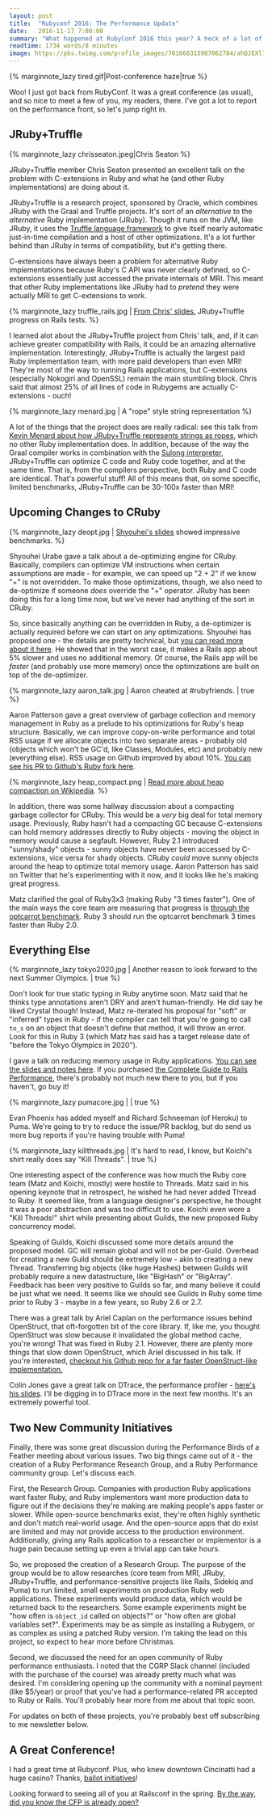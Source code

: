 ```yaml
---
layout: post
title:  "Rubyconf 2016: The Performance Update"
date:   2016-11-17 7:00:00
summary: "What happened at RubyConf 2016 this year? A heck of a lot of stuff related to Ruby performance, that's what."
readtime: 1734 words/8 minutes
image: https://pbs.twimg.com/profile_images/761668315987062784/ahQJEXl7.jpg
---
```


{% marginnote_lazy tired.gif|Post-conference haze|true %}

Woo! I just got back from RubyConf. It was a great conference (as usual), and so nice to meet a few of you, my readers, there. I've got a lot to report on the performance front, so let's jump right in.

## JRuby+Truffle

{% marginnote_lazy chrisseaton.jpeg|Chris Seaton %}

JRuby+Truffle member Chris Seaton presented an excellent talk on the problem with C-extensions in Ruby and what he (and other Ruby implementations) are doing about it.

JRuby+Truffle is a research project, sponsored by Oracle, which combines JRuby with the Graal and Truffle projects. It's sort of an *alternative* to the *alternative* Ruby implementation (JRuby). Though it runs on the JVM, like JRuby, it uses the [Truffle language framework](https://github.com/graalvm/truffle) to give itself nearly automatic just-in-time compilation and a host of other optimizations. It's a lot further behind than JRuby in terms of compatibility, but it's getting there.

C-extensions have always been a problem for alternative Ruby implementations because Ruby's C API was never clearly defined, so C-extensions essentially just accessed the private internals of MRI. This meant that other Ruby implementations like JRuby had to *pretend* they were actually MRI to get C-extensions to work.

{% marginnote_lazy truffle_rails.jpg | [From Chris' slides.](http://chrisseaton.com/rubytruffle/rubyconf16/rubyconf16-cexts.pdf) JRuby+Truffle progress on Rails tests. %}

I learned alot about the JRuby+Truffle project from Chris' talk, and, if it can achieve greater compatibility with Rails, it could be an amazing alternative implementation. Interestingly, JRuby+Truffle is actually the largest paid Ruby implementation team, with more paid developers than even MRI! They're most of the way to running Rails applications, but C-extensions (especially Nokogiri and OpenSSL) remain the main stumbling block. Chris said that almost 25% of all lines of code in Rubygems are actually C-extensions - ouch!

{% marginnote_lazy menard.jpg | A "rope" style string representation %}

A lot of the things that the project does are really radical: see this talk from [Kevin Menard about how JRuby+Truffle represents strings as ropes](https://www.youtube.com/watch?v=UQnxukip368), which no other Ruby implementation does. In addition, because of the way the Graal compiler works in combination with the [Sulong interpreter](https://github.com/graalvm/sulong), JRuby+Truffle can optimize C code and Ruby code together, and at the same time. That is, from the compilers perspective, both Ruby and C code are identical. That's powerful stuff! All of this means that, on some specific, limited benchmarks, JRuby+Truffle can be 30-100x faster than MRI!

## Upcoming Changes to CRuby

{% marginnote_lazy deopt.jpg | [Shyouhei's slides](https://speakerdeck.com/shyouhei/optimizing-ruby) showed impressive benchmarks. %}

Shyouhei Urabe gave a talk about a de-optimizing engine for CRuby. Basically, compilers can optimize VM instructions when certain assumptions are made - for example, we can speed up "2 +  2" if we know "+" is not overridden. To make those optimizations, though, we also need to de-optimize if someone *does* override the "+" operator. JRuby has been doing this for a long time now, but we've never had anything of the sort in CRuby.

So, since basically anything can be overridden in Ruby, a de-optimizer is actually required before we can start on any optimizations. Shyouhei has proposed one - the details are pretty technical, but [you can read more about it here](https://github.com/ruby/ruby/pull/1419). He showed that in the worst case, it makes a Rails app about 5% slower and uses no additional memory. Of course, the Rails app will be *faster* (and probably use more memory) once the optimizations are built on top of the de-optimizer.

{% marginnote_lazy aaron_talk.jpg | Aaron cheated at #rubyfriends. | true %}

Aaron Patterson gave a great overview of garbage collection and memory management in Ruby as a prelude to his optimizations for Ruby's heap structure. Basically, we can improve copy-on-write performance and total RSS usage if we allocate objects into two separate areas - probably old (objects which won't be GC'd, like Classes, Modules, etc) and probably new (everything else). RSS usage on Github improved by about 10%. [You can see his PR to Github's Ruby fork here](https://github.com/github/ruby/pull/32).

{% marginnote_lazy heap_compact.png | [Read more about heap compaction on Wikipedia](https://en.wikipedia.org/wiki/Mark-compact_algorithm). %}

In addition, there was some hallway discussion about a compacting garbage collector for CRuby. This would be a *very* big deal for total memory usage. Previously, Ruby hasn't had a compacting GC because C-extensions can hold memory addresses directly to Ruby objects - moving the object in memory would cause a segfault. However, Ruby 2.1 introduced "sunny/shady" objects - sunny objects have never been accessed by C-extensions, vice versa for shady objects. CRuby *could* move sunny objects around the heap to optimize total memory usage. Aaron Patterson has said on Twitter that he's experimenting with it now, and it looks like he's making great progress.

Matz clarified the goal of Ruby3x3 (making Ruby "3 times faster"). One of the main ways the core team are measuring that progress is [through the optcarrot benchmark](https://github.com/mame/optcarrot). Ruby 3 should run the optcarrot benchmark 3 times faster than Ruby 2.0.

## Everything Else

{% marginnote_lazy tokyo2020.jpg | Another reason to look forward to the next Summer Olympics. | true %}

Don't look for true static typing in Ruby anytime soon. Matz said that he thinks type annotations aren't DRY and aren't human-friendly. He did say he liked Crystal though! Instead, Matz re-iterated his proposal for "soft" or "inferred" types in Ruby - if the compiler can tell that you're going to call `to_s` on an object that doesn't define that method, it will throw an error. Look for this in Ruby 3 (which Matz has said has a target release date of "before the Tokyo Olympics in 2020").

I gave a talk on reducing memory usage in Ruby applications. [You can see the slides and notes here](https://gist.github.com/nateberkopec/2b1f585046adad9a55e7058c941d3850). If you purchased [the Complete Guide to Rails Performance](https://www.railsspeed.com), there's probably not much new there to you, but if you haven't, go buy it!

{% marginnote_lazy pumacore.jpg |  | true %}

Evan Phoenix has added myself and Richard Schneeman (of Heroku) to Puma. We're going to try to reduce the issue/PR backlog, but do send us more bug reports if you're having trouble with Puma!

{% marginnote_lazy killthreads.jpg | It's hard to read, I know, but Koichi's shirt really does say "Kill Threads". | true %}

One interesting aspect of the conference was how much the Ruby core team (Matz and Koichi, mostly) were hostile to Threads. Matz said in his opening keynote that in retrospect, he wished he had never added Thread to Ruby. It seemed like, from a language designer's perspective, he thought it was a poor abstraction and was too difficult to use. Koichi even wore a "Kill Threads!" shirt while presenting about Guilds, the new proposed Ruby concurrency model.

Speaking of Guilds, Koichi discussed some more details around the proposed model. GC will remain global and will not be per-Guild. Overhead for creating a new Guild should be extremely low - akin to creating a new Thread. Transferring big objects (like huge Hashes) between Guilds will probably require a new datastructure, like "BigHash" or "BigArray". Feedback has been very positive to Guilds so far, and many believe it could be just what we need. It seems like we should see Guilds in Ruby some time prior to Ruby 3 - maybe in a few years, so Ruby 2.6 or 2.7.

There was a great talk by Ariel Caplan on the performance issues behind OpenStruct, that oft-forgotten bit of the core library. If, like me, you thought OpenStruct was slow because it invalidated the global method cache, you're wrong! That was fixed in Ruby 2.1. However, there are plenty more things that slow down OpenStruct, which Ariel discussed in his talk. If you're interested, [checkout his Github repo for a far faster OpenStruct-like implementation.](https://github.com/amcaplan/dynamic_class)

Colin Jones gave a great talk on DTrace, the performance profiler - [here's his slides](https://speakerdeck.com/trptcolin/diving-into-the-details-with-dtrace-rubyconf-2016-edition). I'll be digging in to DTrace more in the next few months. It's an extremely powerful tool.

## Two New Community Initiatives

Finally, there was some great discussion during the Performance Birds of a Feather meeting about various issues. Two big things came out of it - the creation of a Ruby Performance Research Group, and a Ruby Performance community group. Let's discuss each.

First, the Research Group. Companies with production Ruby applications want faster Ruby, and Ruby implementors want more production data to figure out if the decisions they're making are making people's apps faster or slower. While open-source benchmarks exist, they're often highly synthetic and don't match real-world usage. And the open-source apps that do exist are limited and may not provide access to the production environment. Additionally, giving any Rails application to a researcher or implementor is a huge pain because setting up even a trivial app can take hours.

So, we proposed the creation of a Research Group. The purpose of the group would be to allow researches (core team from MRI, JRuby, JRuby+Truffle, and performance-sensitive projects like Rails, Sidekiq and Puma) to run limited, small experiments on production Ruby web applications. These experiments would produce data, which would be returned back to the researchers. Some example experiments might be "how often is `object_id` called on objects?" or "how often are global variables set?". Experiments may be as simple as installing a Rubygem, or as complex as using a patched Ruby version. I'm taking the lead on this project, so expect to hear more before Christmas.

Second, we discussed the need for an open community of Ruby performance enthusiasts. I noted that the CGRP Slack channel (included with the purchase of the course) was already pretty much what was desired. I'm considering opening up the community with a nominal payment (like $5/year) or proof that you've had a performance-related PR accepted to Ruby or Rails. You'll probably hear more from me about that topic soon.

For updates on both of these projects, you're probably best off subscribing to me newsletter below.

## A Great Conference!

I had a great time at Rubyconf. Plus, who knew downtown Cincinatti had a huge casino? Thanks, [ballot initiatives](https://ballotpedia.org/Ohio_Casino_Approval_and_Tax_Distribution,_Amendment_3_(2009))!

Looking forward to seeing all of you at Railsconf in the spring. [By the way, did you know the CFP is already open?](http://cfp.railsconf.com/events/railsconf2017)
